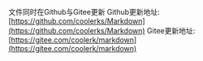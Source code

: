文件同时在Github与Gitee更新
Github更新地址:[https://github.com/coolerks/Markdown](https://github.com/coolerks/Markdown)
Gitee更新地址:[https://gitee.com/coolerk/markdown](https://gitee.com/coolerk/markdown)